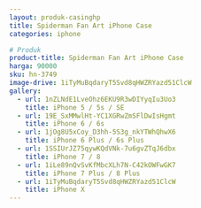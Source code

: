 ```yaml
---
layout: produk-casinghp
title: Spiderman Fan Art iPhone Case
categories: iphone

# Produk
product-title: Spiderman Fan Art iPhone Case
harga: 90000
sku: hn-3749
image-drive: 1iTyMuBqdaryT5Svd8qHWZRYazd51ClcW
gallery:
  - url: 1nZLNdE1LveOhz6EKU9R3wDIYyqIu3Uo3
    title: iPhone 5 / 5s / SE
  - url: 19E_SxMMwlHt-YC1XGRwZmSFlDwIsHgmt
    title: iPhone 6 / 6s
  - url: 1jOg8U5xCoy_D3hh-5S3g_nkYTWhQhwX6
    title: iPhone 6 Plus / 6s Plus
  - url: 1SSIUrJZ75qywKQdVNk-7u6gvZTqJ6dbx
    title: iPhone 7 / 8
  - url: 1iLe89nQvSvKfMbcXLh7N-C42kOWFwGK7
    title: iPhone 7 Plus / 8 Plus
  - url: 1iTyMuBqdaryT5Svd8qHWZRYazd51ClcW
    title: iPhone X
---
```


